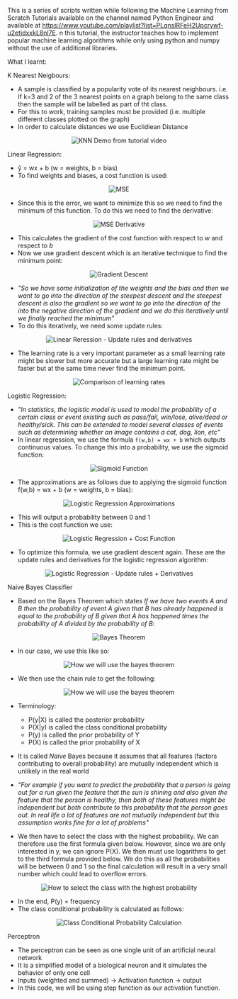 This is a series of scripts written while following the Machine Learning from Scratch Tutorials available on the channel named Python Engineer and available at https://www.youtube.com/playlist?list=PLqnslRFeH2Upcrywf-u2etjdxxkL8nl7E. n this tutorial, the instructor teaches how to implement popular machine learning algorithms while only using python and numpy without the use of additional libraries.

What I learnt:

K Nearest Neigbours:
- A sample is classified by a popularity vote of its nearest neighbours. i.e. If k=3 and 2 of the 3 nearest points on a graph belong to the same class then the sample will be labelled as part of tht class.
- For this to work, training samples must be provided (i.e. multiple different classes plotted on the graph)
- In order to calculate distances we use Euclidiean Distance
<p align="center">
  <img src="https://github.com/KritikPant/Machine-Learning-from-Scratch/blob/master/Images/KNN_Demo.png?raw=true" alt="KNN Demo from tutorial video"/>
</p>

Linear Regression:
- ŷ = wx + b (w = weights, b = bias)
- To find weights and biases, a cost function is used:
<p align="center">
  <img src="https://github.com/KritikPant/Machine-Learning-from-Scratch/blob/master/Images/MSE.png?raw=true" alt="MSE"/>
</p>

- Since this is the error, we want to minimize this so we need to find the minimum of this function. To do this we need to find the derivative:
<p align="center">
  <img src="https://github.com/KritikPant/Machine-Learning-from-Scratch/blob/master/Images/MSE_Derivative.png?raw=true" alt="MSE Derivative"/>
</p>

- This calculates the gradient of the cost function with respect to _w_ and respect to _b_
- Now we use gradient descent which is an iterative technique to find the minimum point:
<p align="center">
  <img src="https://github.com/KritikPant/Machine-Learning-from-Scratch/blob/master/Images/GradientDescent.png?raw=true" alt="Gradient Descent"/>
</p>

- _"So we have some initialization of the weights and the bias and then we want to go into the direction of the steepest descent and the steepest descent is also the gradient so we want to go into the direction of the into the negative direction of the gradient and we do this iteratively until we finally reached the minimum"_
- To do this iteratively, we need some update rules:
<p align="center">
  <img src="https://github.com/KritikPant/Machine-Learning-from-Scratch/blob/master/Images/UpdateRules%2BDerivativesLinearRegression.png?raw=true" alt="Linear Reression - Update rules and derivatives"/>
</p>

- The learning rate is a very important parameter as a small learning rate might be slower but more accurate but a large learning rate might be faster but at the same time never find the minimum point.

<p align="center">
  <img src="https://github.com/KritikPant/Machine-Learning-from-Scratch/blob/master/Images/ComparisonOfLearningRates.png?raw=true" alt="Comparison of learning rates"/>
</p>

Logistic Regression:
- _"In statistics, the logistic model is used to model the probability of a certain class or event existing such as pass/fail, win/lose, alive/dead or healthy/sick. This can be extended to model several classes of events such as determining whether an image contains a cat, dog, lion, etc"_
- In linear regression, we use the formula `f(w,b) = wx + b` which outputs continuous values. To change this into a probability, we use the sigmoid function:
<p align="center">
  <img src="https://github.com/KritikPant/Machine-Learning-from-Scratch/blob/master/Images/Sigmoid.png?raw=true" alt="Sigmoid Function"/>
</p>

- The approximations are as follows due to applying the sigmoid function f(w,b) = wx + b (w = weights, b = bias):
<p align="center">
  <img src="https://github.com/KritikPant/Machine-Learning-from-Scratch/blob/master/Images/LogisticRegressionApproximations.png?raw=true" alt="Logistic Regression Approximations"/>
</p>

- This will output a probability between 0 and 1
- This is the cost function we use:
<p align="center">
  <img src="https://github.com/KritikPant/Machine-Learning-from-Scratch/blob/master/Images/LogisticRegressionCostFunction.png?raw=true" alt="Logistic Regression + Cost Function"/>
</p>

- To optimize this formula, we use gradient descent again. These are the update rules and derivatives for the logistic regression algorithm:
<p align="center">
  <img src="https://github.com/KritikPant/Machine-Learning-from-Scratch/blob/master/Images/UpdateRules%2BDerivativesLogisticRegression.png?raw=true" alt="Logistic Regression - Update rules + Derivatives"/>
</p>

Naive Bayes Classifier

- Based on the Bayes Theorem which states _If we have two events A and B then the probability of event A given that B has already happened is equal to the probability of B given that A has happened times the probability of A divided by the probability of B_:
<p align="center">
  <img src="https://github.com/KritikPant/Machine-Learning-from-Scratch/blob/master/Images/BayesTheorem.png?raw=true" alt="Bayes Theorem"/>
</p>

- In our case, we use this like so:
<p align="center">
  <img src="https://github.com/KritikPant/Machine-Learning-from-Scratch/blob/master/Images/UsageOfBayesTheorem.png?raw=true" alt="How we will use the bayes theorem"/>
</p>

- We then use the chain rule to get the following:
<p align="center">
  <img src="https://github.com/KritikPant/Machine-Learning-from-Scratch/blob/master/Images/UsageOfBayesTheorem2.png?raw=true" alt="How we will use the bayes theorem"/>
</p>

- Terminology:
  - P(y|X) is called the posterior probability 
  - P(X|y) is called the class conditional probability
  - P(y) is called the prior probability of Y
  - P(X) is called the prior probability of X

- It is called _Naive_ Bayes because it assumes that all features (factors contributing to overall probability) are mutually independent which is unlikely in the real world
- _"For example if you want to predict the probability that a person is going out for a run given the feature that the sun is shining and also given the feature that the person is healthy, then both of these features might be independent but both contribute to this probability that the person goes out. In real life a lot of features are not mutually independent but this assumption works fine for a lot of problems"_
- We then have to select the class with the highest probability. We can therefore use the first formula given below. However, since we are only interested in y, we can ignore P(X). We then must use logarithms to get to the third formula provided below. We do this as all the probabilities will be between 0 and 1 so the final calculation will result in a very small number which could lead to overflow errors.
<p align="center">
  <img src="https://github.com/KritikPant/Machine-Learning-from-Scratch/blob/master/Images/BayesSelectClass.png?raw=true" alt="How to select the class with the highest probability"/>
</p>

- In the end, P(y) = frequency
- The class conditional probability is calculated as follows:
<p align="center">
  <img src="https://github.com/KritikPant/Machine-Learning-from-Scratch/blob/master/Images/BayesClassConditionalP.png?raw=true" alt="Class Conditional Probability Calculation"/>
</p>

Perceptron

- The perceptron can be seen as one single unit of an artificial neural network 
- It is a simplified model of a biological neuron and it simulates the behavior of only one cell
- Inputs (weighted and summed) -> Activation function -> output
- In this code, we will be using step function as our activation function.